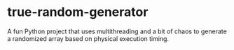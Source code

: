 # true-random-generator
A fun Python project that uses multithreading and a bit of chaos to generate a randomized array based on physical execution timing.
